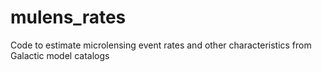 # mulens_rates
Code to estimate microlensing event rates and other characteristics from Galactic model catalogs
